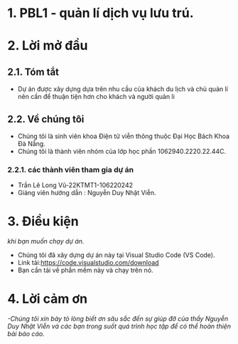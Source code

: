 # 1. PBL1 - quản lí dịch vụ lưu trú.
# 2. Lời mở đầu 
## 2.1. Tóm tắt 
- Dự án được xây dựng dựa trên nhu cầu của khách du lịch và chủ quản lí nên cần để thuận tiện hơn cho khách và người quản li 
## 2.2. Về chúng tôi
- Chúng tôi là sinh viên khoa Điện tử viễn thông thuộc Đại Học Bách Khoa Đà Nẵng.
- Chúng tôi là thành viên nhóm  của lớp học phần 1062940.2220.22.44C.
### 2.2.1. các thành viên tham gia dự án
- Trần Lê Long Vũ-22KTMT1-106220242
- Giảng viên hướng dẫn : Nguyễn Duy Nhật Viễn.
# 3. Điều kiện
*khi bạn muốn chạy dự án.*
- Chúng tôi đã xây dựng dự án này tại  Visual Studio Code (VS Code).
- Link tải:https://code.visualstudio.com/download
- Bạn cần tải về phần mềm này và chạy trên nó.


# 4. Lời cảm ơn 
*-Chúng tôi xin bày tỏ lòng biết ơn sâu sắc đến sự giúp đỡ của thầy Nguyễn Duy Nhật Viễn  và các bạn trong suốt quá trình học tập để có thể hoàn thiện bài báo cáo.*
